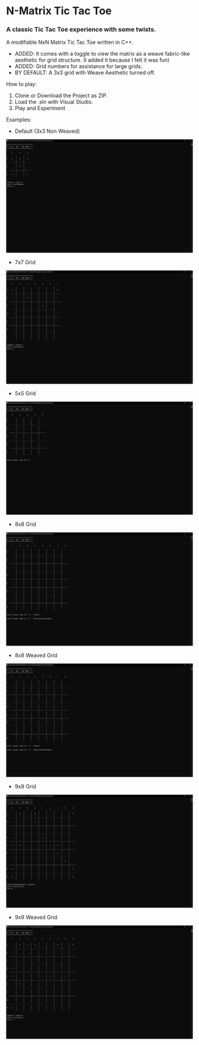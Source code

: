 <h1> N-Matrix Tic Tac Toe</h1>
<h3> A classic Tic Tac Toe experience with some twists.</h3>

A modifiable NxN Matrix Tic Tac Toe written in C++.

- ADDED: It comes with a toggle to view the matrix as a weave fabric-like aesthetic for grid structure. (I added it because I felt it was fun)
- ADDED: Grid numbers for assistance for large grids.
- BY DEFAULT: A 3x3 grid with Weave Aesthetic turned off.

How to play:
1. Clone or Download the Project as ZIP.
2. Load the .sln with Visual Studio.
3. Play and Experiment

Examples:

- Default (3x3 Non Weaved)
  
![Default](Screenshots/TicTacToe_3x3.PNG?raw=true "Default (3x3 Non-Weaved)")

- 7x7 Grid
  
![7x7](Screenshots/TicTacToe_7x7.PNG?raw=true "7x7 Non-Weaved")


- 5x5 Grid
  
![5x5 Weaved](Screenshots/TicTacToe_5x5_Weaved.PNG?raw=true "5x5 Weaved")


- 8x8 Grid
  
![8x8](Screenshots/TicTacToe_8x8.PNG?raw=true "8x8")


- 8x8 Weaved Grid 
  
![8x8 Weaved](Screenshots/TicTacToe_8x8_Weaved.PNG?raw=true "8x8 Weaved")


- 9x9 Grid
  
![9x9](Screenshots/TicTacToe_9x9.PNG?raw=true "9x9")


- 9x9 Weaved Grid 
  
![9x9 Weaved](Screenshots/TicTacToe_9x9_Weaved.PNG?raw=true "9x9 Weaved")
